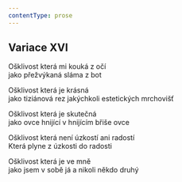 ```yaml
---
contentType: prose
---
```


## Variace XVI

Ošklivost která mi kouká z očí  
jako přežvýkaná sláma z bot

Ošklivost která je krásná  
jako tiziánová rez jakýchkoli estetických mrchovišť

Ošklivost která je skutečná  
jako ovce hnijící v hnijícím břiše ovce

Ošklivost která není úzkostí ani radostí  
Která plyne z úzkosti do radosti

Ošklivost která je ve mně  
jako jsem v sobě já a nikoli někdo druhý
